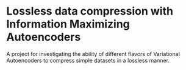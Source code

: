 # Lossless data compression with Information Maximizing Autoencoders

A project for investigating the ability of different flavors of Variational Autoencoders to compress simple datasets in a lossless manner.
